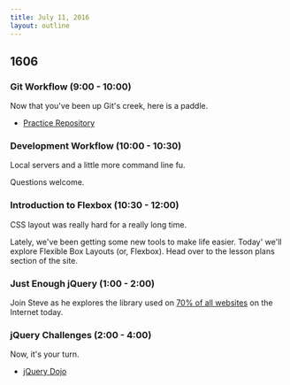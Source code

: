 ```yaml
---
title: July 11, 2016
layout: outline
---
```


## 1606

### Git Workflow (9:00 - 10:00)

Now that you've been up Git's creek, here is a paddle.

- [Practice Repository](https://github.com/turingschool-examples/woster.git)

### Development Workflow (10:00 - 10:30)

Local servers and a little more command line fu.

Questions welcome.

### Introduction to Flexbox (10:30 - 12:00)

CSS layout was really hard for a really long time.

Lately, we've been getting some new tools to make life easier. Today' we'll explore Flexible Box Layouts (or, Flexbox). Head over to the lesson plans section of the site.

### Just Enough jQuery (1:00 - 2:00)

Join Steve as he explores the library used on [70% of all websites][jqstat] on the Internet today.

[jqstat]: https://w3techs.com/technologies/details/js-jquery/all/all

### jQuery Challenges (2:00 - 4:00)

Now, it's your turn.

- [jQuery Dojo](../lessons/jquery-dom-traversal-and-manipulation.md)
